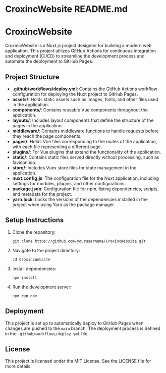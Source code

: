 # CroxincWebsite README.md

# CroxincWebsite

CroxincWebsite is a Nuxt.js project designed for building a modern web application. This project utilizes GitHub Actions for continuous integration and deployment (CI/CD) to streamline the development process and automate the deployment to GitHub Pages.

## Project Structure

- **.github/workflows/deploy.yml**: Contains the GitHub Actions workflow configuration for deploying the Nuxt project to GitHub Pages.
- **assets/**: Holds static assets such as images, fonts, and other files used in the application.
- **components/**: Contains reusable Vue components throughout the application.
- **layouts/**: Includes layout components that define the structure of the pages in the application.
- **middleware/**: Contains middleware functions to handle requests before they reach the page components.
- **pages/**: Holds Vue files corresponding to the routes of the application, with each file representing a different page.
- **plugins/**: For Vue plugins that extend the functionality of the application.
- **static/**: Contains static files served directly without processing, such as favicon.ico.
- **store/**: Includes Vuex store files for state management in the application.
- **nuxt.config.js**: The configuration file for the Nuxt application, including settings for modules, plugins, and other configurations.
- **package.json**: Configuration file for npm, listing dependencies, scripts, and metadata for the project.
- **yarn.lock**: Locks the versions of the dependencies installed in the project when using Yarn as the package manager.

## Setup Instructions

1. Clone the repository:
   ```
   git clone https://github.com/yourusername/CroxincWebsite.git
   ```

2. Navigate to the project directory:
   ```
   cd CroxincWebsite
   ```

3. Install dependencies:
   ```
   npm install
   ```

4. Run the development server:
   ```
   npm run dev
   ```

## Deployment

This project is set up to automatically deploy to GitHub Pages when changes are pushed to the `main` branch. The deployment process is defined in the `.github/workflows/deploy.yml` file.

## License

This project is licensed under the MIT License. See the LICENSE file for more details.